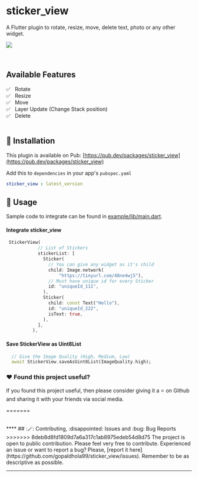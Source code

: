 # sticker_view

A Flutter plugin to rotate, resize, move, delete text, photo or any other widget.

![](https://github.com/gopaldhola99/sticker_view/blob/main/example/assets/sticker_view.gif)

<br>

## Available Features


✅ &nbsp; Rotate </br>
✅ &nbsp; Resize</br>
✅ &nbsp; Move</br>
✅ &nbsp; Layer Update (Change Stack position)</br>
✅ &nbsp; Delete 
<br>
<br>

## :rocket: Installation

This plugin is available on Pub: [https://pub.dev/packages/sticker_view](https://pub.dev/packages/sticker_view)

Add this to `dependencies` in your app's `pubspec.yaml`

```yaml
sticker_view : latest_version
```

## :bookmark: Usage

Sample code to integrate can be found in [example/lib/main.dart](example/lib/main.dart).

#### Integrate sticker_view

```dart
 StickerView(
            // List of Stickers
            stickerList: [
              Sticker(
                // You can give any widget as it's child
                child: Image.network(
                    "https://tinyurl.com/48ne4wj5"),
                // Must have unique id for every Sticker
                id: "uniqueId_111",
              ),
              Sticker(
                child: const Text("Hello"),
                id: "uniqueId_222",
                isText: true,
              ),
            ],
          ),
```

#### Save StickerView as Uint8List

```dart
  // Give the Image Quality (High, Medium, Low)
  await StickerView.saveAsUint8List(ImageQuality.high);
```




### :heart:  Found this project useful?

If you found this project useful, then please consider giving it a :star:  on Github and sharing it with your friends via social media.

=======


<br>
****
## :🪄: Contributing, :disappointed: Issues and :bug: Bug Reports
>>>>>>> 8deb8d8fd1809d7a6a317c1ab8975edeb54d8d75
The project is open to public contribution. Please feel very free to contribute.
Experienced an issue or want to report a bug? Please, [report it here](https://github.com/gopaldhola99/sticker_view/issues). Remember to be as descriptive as possible.

---

